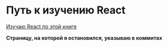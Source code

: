 # Путь к изучению React

[Изучаю React по этой книге](https://github.com/the-road-to-learn-react)

**Страницу, на которой я остановился, указываю в коммитах**

